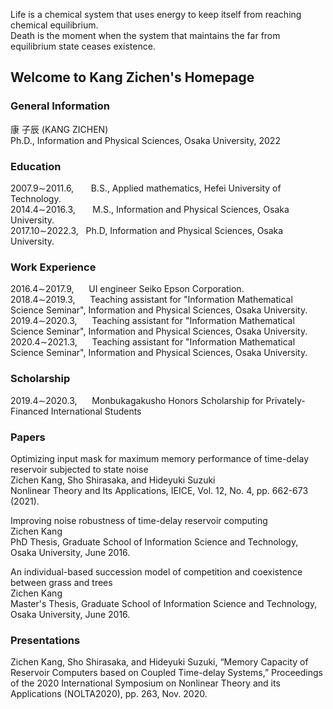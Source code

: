 Life is a chemical system that uses energy to keep itself from reaching chemical equilibrium.<br />
Death is the moment when the system that maintains the far from equilibrium state ceases existence.
## Welcome to Kang Zichen's Homepage
<!-- 
<img src="https://user-images.githubusercontent.com/14539282/57233456-a12d1f80-7059-11e9-80ff-1cf9eac0a215.JPG" alt="Kang Zichen's portrait"  width="210" height="280" /> 
-->

### General Information

康 子辰 (KANG ZICHEN)<br />
Ph.D., Information and Physical Sciences, Osaka University, 2022<br />

### Education
2007.9&sim;2011.6, &nbsp;&nbsp;&nbsp;&nbsp;&nbsp; B.S., Applied mathematics, Hefei University of Technology.<br />
2014.4&sim;2016.3, &nbsp;&nbsp;&nbsp;&nbsp;&nbsp; M.S., Information and Physical Sciences, Osaka University.<br />
2017.10&sim;2022.3, &nbsp; Ph.D, Information and Physical Sciences, Osaka University.<br />

### Work Experience
2016.4&sim;2017.9, &nbsp;&nbsp;&nbsp;&nbsp; UI engineer Seiko Epson Corporation.<br />
2018.4&sim;2019.3, &nbsp;&nbsp;&nbsp;&nbsp; Teaching assistant for "Information Mathematical Science Seminar",  Information and Physical Sciences, Osaka University.<br />
2019.4&sim;2020.3, &nbsp;&nbsp;&nbsp;&nbsp; Teaching assistant for "Information Mathematical Science Seminar",  Information and Physical Sciences, Osaka University.<br />
2020.4&sim;2021.3, &nbsp;&nbsp;&nbsp;&nbsp; Teaching assistant for "Information Mathematical Science Seminar",  Information and Physical Sciences, Osaka University.<br />

### Scholarship
2019.4&sim;2020.3, &nbsp;&nbsp;&nbsp;&nbsp; Monbukagakusho Honors Scholarship for Privately-Financed International Students
<!--
### Project experience
2018.10&sim;present, Research participant, "光ニューラルネットワークの時空間ダイナミクスに基づく計算基盤技術"
-->
### Papers
Optimizing input mask for maximum memory performance of time-delay reservoir subjected to state noise <br />
Zichen Kang, Sho Shirasaka, and Hideyuki Suzuki <br />
Nonlinear Theory and Its Applications, IEICE, Vol. 12, No. 4, pp. 662-673 (2021). <br />

Improving noise robustness of time-delay reservoir computing<br />
Zichen Kang<br />
PhD Thesis, Graduate School of Information Science and Technology, Osaka University, June 2016.<br />

An individual-based succession model of competition and coexistence between grass and trees<br />
Zichen Kang<br />
Master's Thesis, Graduate School of Information Science and Technology, Osaka University, June 2016.<br />
 
### Presentations
Zichen Kang, Sho Shirasaka, and Hideyuki Suzuki, “Memory Capacity of Reservoir Computers based on Coupled Time-delay Systems,” Proceedings of the 2020 International Symposium on Nonlinear Theory and its Applications (NOLTA2020), pp. 263, Nov. 2020.
